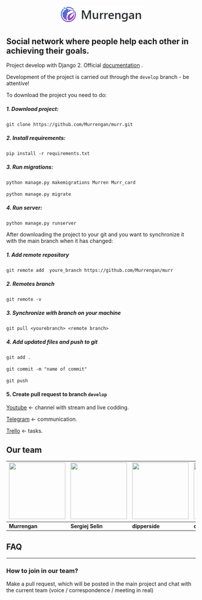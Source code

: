 <h2 align="center">
	<img src="readme/examples/murr-logo.png" title="Murrengan" />
</h2>

<h2> Social network where people help each other in achieving their goals.
</h2>

Project develop with Django 2. Official <a href="https://docs.djangoproject.com">documentation</a> .

Development of the project is carried out through the `develop` branch - be attentive!

To download the project you need to do:

##### 1. Download project:

`git clone https://github.com/Murrengan/murr.git`


##### 2. Install requirements:

`pip install -r requirements.txt`


##### 3. Run migrations:

`python manage.py makemigrations Murren Murr_card`

`python manage.py migrate`


##### 4. Run server:

`python manage.py runserver`


After downloading the project to your git and you want to synchronize it with the main branch when it has changed:

##### 1. Add remote repository 
`git remote add  youre_branch https://github.com/Murrengan/murr`

##### 2. Remotes branch
`git remote -v`

##### 3. Synchronize with branch on your machine
`git pull <yourebranch> <remote branch>`

##### 4. Add updated files and push to git
`git add .`

`git commit -m "name of commit"`

`git push`

#### 5. Create pull request to branch `develop`


[Youtube](https://www.youtube.com/murrengan) <- channel with stream and live codding.

[Telegram](https://t.me/MurrenganChat) <- communication.

[Trello](https://trello.com/b/yfjytAFU/murrengan) <- tasks.

## Our team

[<img src="https://avatars3.githubusercontent.com/u/40840064?s=460&v=4" width="150" height="150" />](https://github.com/Murrengan)  | [<img src="https://avatars2.githubusercontent.com/u/29122136?s=460&v=4" width="150" height="150" />](https://github.com/selincodes) | [<img src="https://avatars3.githubusercontent.com/u/23295612?s=400&v=4" width="150" height="150" />](https://github.com/dipperside) | [<img src="https://avatars0.githubusercontent.com/u/33005044?s=400&v=4" width="150" height="150" />](https://github.com/das-dev) | [<img src="https://avatars1.githubusercontent.com/u/36997266?s=400&v=4" width="150" height="150" />](https://github.com/jKEeY)
---|---|---|---|---
**Murrengan** | **Sergiej Selin** | **dipperside** | **das-dev** | **jKEeY**

<h2>FAQ
</h2>
<hr>
<h3>
How to join in our team?
</h3>
Make a pull request, which will be posted in the main project and chat with the current team (voice / correspondence / meeting in real)

